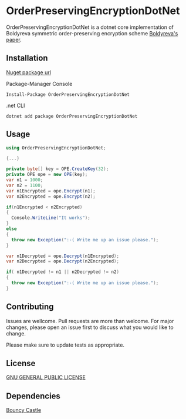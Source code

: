 # OrderPreservingEncryptionDotNet

OrderPreservingEncryptionDotNet is a dotnet core implementation of Boldyreva symmetric order-preserving encryption scheme [Boldyreva's paper](https://www.cc.gatech.edu/~aboldyre/papers/bclo.pdf).

## Installation

[Nuget package url](
https://www.nuget.org/packages/OrderPreservingEncryptionDotNet/?fbclid=IwAR1ntEun5zaZ_BH4JSEKBA37uUDXwHLmXXR0r7goQlzW-2zxplIsAW4hnSE)

Package-Manager Console  
```
Install-Package OrderPreservingEncryptionDotNet  
```
.net CLI  
```
dotnet add package OrderPreservingEncryptionDotNet
```

## Usage

```csharp
using OrderPreservingEncryptionDotNet;

{...}

private byte[] key = OPE.CreateKey(32);
private OPE ope = new OPE(key);
var n1 = 1000;
var n2 = 1100;
var n1Encrypted = ope.Encrypt(n1);
var n2Encrypted = ope.Encrypt(n2);

if(n1Encrypted < n2Encrypted)
{
  Console.WriteLine("It works");
}
else
{
  throw new Exception(":-( Write me up an issue please.");
}

var n1Decrypted = ope.Decrypt(n1Encrypted);
var n2Decrypted = ope.Decrypt(n2Encrypted);

if( n1Decrypted != n1 || n2Decrypted != n2)
{
  throw new Exception(":-( Write me up an issue please.");
}

```

## Contributing
Issues are wellcome. Pull requests are more than welcome. For major changes, please open an issue first to discuss what you would like to change.

Please make sure to update tests as appropriate.

## License
[GNU GENERAL PUBLIC LICENSE](LICENSE)

## Dependencies
[Bouncy Castle](https://www.bouncycastle.org/csharp/index.html)